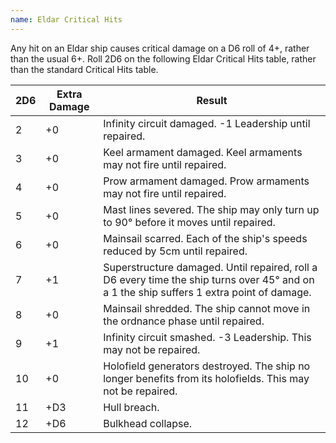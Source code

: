 ```yaml
---
name: Eldar Critical Hits
---
```

Any hit on an Eldar ship causes critical damage on a D6 roll of 4+, rather than the usual 6+. Roll 2D6 on the following Eldar Critical Hits table, rather than the standard Critical Hits table.

|2D6 |Extra Damage |Result |
-- | -- | -- 
|2|+0|Infinity circuit damaged. -1 Leadership until repaired.
|3|+0|Keel armament damaged. Keel armaments may not fire until repaired.
|4|+0|Prow armament damaged. Prow armaments may not fire until repaired.
|5|+0|Mast lines severed. The ship may only turn up to 90° before it moves until repaired.
|6|+0|Mainsail scarred. Each of the ship's speeds reduced by 5cm until repaired.
|7|+1|Superstructure damaged. Until repaired, roll a D6 every time the ship turns over 45° and on a 1 the ship suffers 1 extra point of damage.
|8|+0|Mainsail shredded. The ship cannot move in the ordnance phase until repaired.
|9|+1|Infinity circuit smashed. -3 Leadership. This may not be repaired.
|10|+0|Holofield generators destroyed. The ship no longer benefits from its holofields. This may not be repaired.
|11|+D3|Hull breach.
|12|+D6|Bulkhead collapse.